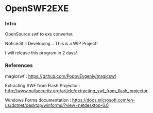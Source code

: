 # OpenSWF2EXE

### Intro

OpenSource swf to exe converter.

Notice:Still Developing... This is a WIP Project!

I will release this program in 2 days!

### References

magicswf : https://github.com/PopovEvgeniy/magicswf

Extracting SWF from Flash Projector : http://www.nullsecurity.org/article/extracting_swf_from_flash_projector

Windows Forms documentation : https://docs.microsoft.com/en-us/dotnet/desktop/winforms/?view=netdesktop-6.0
